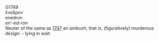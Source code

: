 <body>
  <p>G1749<br>  ἔνεδρον  <br> enedron  <br><i>en‘-ed-ron </i><br>Neuter of the same as <a href="g1747.htm">1747</a>  an <i>ambush</i>, that is, (figuratively) murderous <i>design:</i> - lying in wait.<br></p>
 </body>